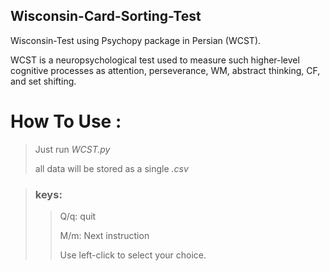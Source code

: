 ## Wisconsin-Card-Sorting-Test
Wisconsin-Test using Psychopy package  in Persian (WCST). 

 WCST is a neuropsychological test used to measure such higher-level cognitive processes as attention, perseverance, WM, abstract thinking, CF, and set shifting.
 
 # How To Use :
 > Just run *WCST.py*
 >> 
 > all data will be stored as a single *.csv*
 
 > ### keys:
 > > Q/q: quit
 > > 
 > > M/m: Next instruction
 > > 
 > > Use left-click to select your choice.
